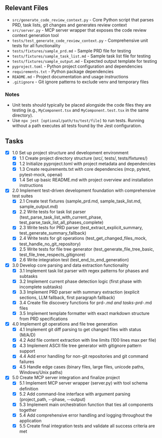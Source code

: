 ## Relevant Files

- `src/generate_code_review_context.py` - Core Python script that parses PRD, task lists, git changes and generates review context
- `src/server.py` - MCP server wrapper that exposes the code review context generation tool
- `tests/test_generate_code_review_context.py` - Comprehensive unit tests for all functionality
- `tests/fixtures/sample_prd.md` - Sample PRD file for testing
- `tests/fixtures/sample_task_list.md` - Sample task list file for testing
- `tests/fixtures/sample_output.md` - Expected output template for testing
- `pyproject.toml` - Python project configuration and dependencies
- `requirements.txt` - Python package dependencies
- `README.md` - Project documentation and usage instructions
- `.gitignore` - Git ignore patterns to exclude venv and temporary files

### Notes

- Unit tests should typically be placed alongside the code files they are testing (e.g., `MyComponent.tsx` and `MyComponent.test.tsx` in the same directory).
- Use `npx jest [optional/path/to/test/file]` to run tests. Running without a path executes all tests found by the Jest configuration.

## Tasks

- [x] 1.0 Set up project structure and development environment
  - [x] 1.1 Create project directory structure (src/, tests/, tests/fixtures/)
  - [x] 1.2 Initialize pyproject.toml with project metadata and dependencies
  - [x] 1.3 Create requirements.txt with core dependencies (mcp, pytest, pytest-mock, openai)
  - [x] 1.4 Set up basic README.md with project overview and installation instructions
- [x] 2.0 Implement test-driven development foundation with comprehensive test suites
  - [x] 2.1 Create test fixtures (sample_prd.md, sample_task_list.md, sample_output.md)
  - [x] 2.2 Write tests for task list parser (test_parse_task_list_with_current_phase, test_parse_task_list_all_phases_complete)
  - [x] 2.3 Write tests for PRD parser (test_extract_explicit_summary, test_generate_summary_fallback)
  - [x] 2.4 Write tests for git operations (test_get_changed_files_mock, test_handle_no_git_repository)
  - [x] 2.5 Write tests for file tree generator (test_generate_file_tree_basic, test_file_tree_respects_gitignore)
  - [x] 2.6 Write integration test (test_end_to_end_generation)
- [x] 3.0 Develop core parsing and data extraction functionality
  - [x] 3.1 Implement task list parser with regex patterns for phases and subtasks
  - [x] 3.2 Implement current phase detection logic (first phase with incomplete subtasks)
  - [x] 3.3 Implement PRD parser with summary extraction (explicit sections, LLM fallback, first paragraph fallback)
  - [x] 3.4 Create file discovery functions for prd-*.md and tasks-prd-*.md files
  - [x] 3.5 Implement template formatter with exact markdown structure from PRD specifications
- [x] 4.0 Implement git operations and file tree generation
  - [x] 4.1 Implement git diff parsing to get changed files with status (M/A/D)
  - [x] 4.2 Add file content extraction with line limits (100 lines max per file)
  - [x] 4.3 Implement ASCII file tree generator with gitignore pattern support
  - [x] 4.4 Add error handling for non-git repositories and git command failures
  - [x] 4.5 Handle edge cases (binary files, large files, unicode paths, Windows/Unix paths)
- [x] 5.0 Create MCP server integration and finalize project
  - [x] 5.1 Implement MCP server wrapper (server.py) with tool schema definition
  - [x] 5.2 Add command-line interface with argument parsing (project_path, --phase, --output)
  - [x] 5.3 Implement main orchestration function that ties all components together
  - [x] 5.4 Add comprehensive error handling and logging throughout the application
  - [x] 5.5 Create final integration tests and validate all success criteria are met